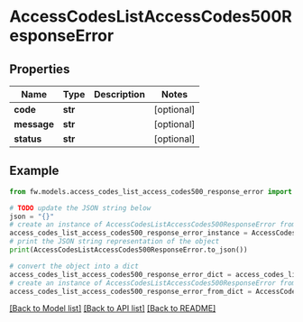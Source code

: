 # AccessCodesListAccessCodes500ResponseError


## Properties

Name | Type | Description | Notes
------------ | ------------- | ------------- | -------------
**code** | **str** |  | [optional] 
**message** | **str** |  | [optional] 
**status** | **str** |  | [optional] 

## Example

```python
from fw.models.access_codes_list_access_codes500_response_error import AccessCodesListAccessCodes500ResponseError

# TODO update the JSON string below
json = "{}"
# create an instance of AccessCodesListAccessCodes500ResponseError from a JSON string
access_codes_list_access_codes500_response_error_instance = AccessCodesListAccessCodes500ResponseError.from_json(json)
# print the JSON string representation of the object
print(AccessCodesListAccessCodes500ResponseError.to_json())

# convert the object into a dict
access_codes_list_access_codes500_response_error_dict = access_codes_list_access_codes500_response_error_instance.to_dict()
# create an instance of AccessCodesListAccessCodes500ResponseError from a dict
access_codes_list_access_codes500_response_error_from_dict = AccessCodesListAccessCodes500ResponseError.from_dict(access_codes_list_access_codes500_response_error_dict)
```
[[Back to Model list]](../README.md#documentation-for-models) [[Back to API list]](../README.md#documentation-for-api-endpoints) [[Back to README]](../README.md)


